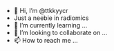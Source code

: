 - 👋 Hi, I’m @ttkkyycr
- Just a neebie in radiomics
- 🌱 I’m currently learning ...
- 💞️ I’m looking to collaborate on ...
- 📫 How to reach me ...

<!---
ttkkyycr/ttkkyycr is a ✨ special ✨ repository because its `README.md` (this file) appears on your GitHub profile.
You can click the Preview link to take a look at your changes.
--->
